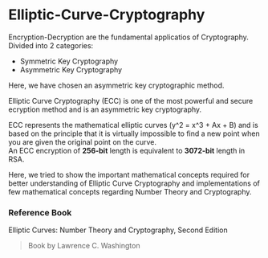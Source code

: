 # Elliptic-Curve-Cryptography

Encryption-Decryption are the fundamental applicatios of Cryptography. Divided into 2 categories:
- Symmetric Key Cryptography
- Asymmetric Key Cryptography

Here, we have chosen an asymmetric key cryptographic method.
 
Elliptic Curve Cryptography (ECC) is one of the most powerful and secure ecryption method and is an asymmetric key cryptography.

ECC represents the mathematical elliptic curves (y^2 = x^3 + Ax + B) and is based on the principle that it is virtually impossible 
to find a new point when you are given the original point on the curve.<br>
An ECC encryption of <b>256-bit</b> length is equivalent to <b>3072-bit</b> length in RSA.

Here, we tried to show the important mathematical concepts required for better understanding of Elliptic Curve Cryptography and 
implementations of few mathematical concepts regarding Number Theory and Cryptography.

### Reference Book
Elliptic Curves: Number Theory and Cryptography, Second Edition
> Book by Lawrence C. Washington
